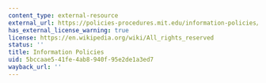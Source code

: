 ```yaml
---
content_type: external-resource
external_url: https://policies-procedures.mit.edu/information-policies/intellectual-property
has_external_license_warning: true
license: https://en.wikipedia.org/wiki/All_rights_reserved
status: ''
title: Information Policies
uid: 5bccaae5-41fe-4ab8-940f-95e2de1a3ed7
wayback_url: ''
---
```

